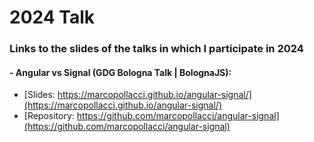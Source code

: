# 2024 Talk

### Links to the slides of the talks in which I participate in 2024

#### - Angular vs Signal (GDG Bologna Talk | BolognaJS):

- [Slides: https://marcopollacci.github.io/angular-signal/](https://marcopollacci.github.io/angular-signal/)
- [Repository: https://github.com/marcopollacci/angular-signal](https://github.com/marcopollacci/angular-signal)
